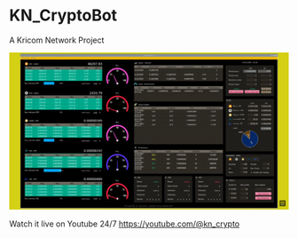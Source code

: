 # KN_CryptoBot
A Kricom Network Project

![alt text](https://github.com/Eveneo/KN_CryptoBot/blob/main/KN_CryptoBot_AI_Preview_beta_v0.0.6.png)

Watch it live on Youtube 24/7
https://youtube.com/@kn_crypto
